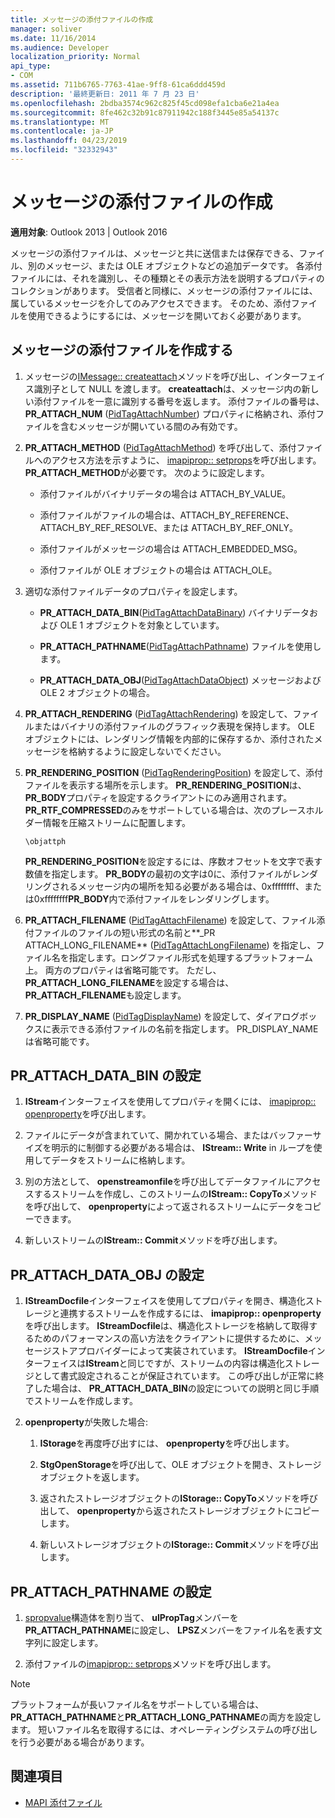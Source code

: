 ```yaml
---
title: メッセージの添付ファイルの作成
manager: soliver
ms.date: 11/16/2014
ms.audience: Developer
localization_priority: Normal
api_type:
- COM
ms.assetid: 711b6765-7763-41ae-9ff8-61ca6ddd459d
description: '最終更新日: 2011 年 7 月 23 日'
ms.openlocfilehash: 2bdba3574c962c825f45cd098efa1cba6e21a4ea
ms.sourcegitcommit: 8fe462c32b91c87911942c188f3445e85a54137c
ms.translationtype: MT
ms.contentlocale: ja-JP
ms.lasthandoff: 04/23/2019
ms.locfileid: "32332943"
---
```

# <a name="creating-a-message-attachment"></a>メッセージの添付ファイルの作成
  
**適用対象**: Outlook 2013 | Outlook 2016 
  
メッセージの添付ファイルは、メッセージと共に送信または保存できる、ファイル、別のメッセージ、または OLE オブジェクトなどの追加データです。 各添付ファイルには、それを識別し、その種類とその表示方法を説明するプロパティのコレクションがあります。 受信者と同様に、メッセージの添付ファイルには、属しているメッセージを介してのみアクセスできます。 そのため、添付ファイルを使用できるようにするには、メッセージを開いておく必要があります。
  
## <a name="create-a-message-attachment"></a>メッセージの添付ファイルを作成する
  
1. メッセージの[IMessage:: createattach](imessage-createattach.md)メソッドを呼び出し、インターフェイス識別子として NULL を渡します。 **createattach**は、メッセージ内の新しい添付ファイルを一意に識別する番号を返します。 添付ファイルの番号は、 **PR_ATTACH_NUM** ([PidTagAttachNumber](pidtagattachnumber-canonical-property.md)) プロパティに格納され、添付ファイルを含むメッセージが開いている間のみ有効です。
    
2. **PR_ATTACH_METHOD** ([PidTagAttachMethod](pidtagattachmethod-canonical-property.md)) を呼び出して、添付ファイルへのアクセス方法を示すように、 [imapiprop:: setprops](imapiprop-setprops.md)を呼び出します。 **PR_ATTACH_METHOD**が必要です。 次のように設定します。 
    
   - 添付ファイルがバイナリデータの場合は ATTACH_BY_VALUE。
    
   - 添付ファイルがファイルの場合は、ATTACH_BY_REFERENCE、ATTACH_BY_REF_RESOLVE、または ATTACH_BY_REF_ONLY。
    
   - 添付ファイルがメッセージの場合は ATTACH_EMBEDDED_MSG。
    
   - 添付ファイルが OLE オブジェクトの場合は ATTACH_OLE。
    
3. 適切な添付ファイルデータのプロパティを設定します。
    
   - **PR_ATTACH_DATA_BIN**([PidTagAttachDataBinary](pidtagattachdatabinary-canonical-property.md)) バイナリデータおよび OLE 1 オブジェクトを対象としています。
    
   - **PR_ATTACH_PATHNAME**([PidTagAttachPathname](pidtagattachpathname-canonical-property.md)) ファイルを使用します。
    
   - **PR_ATTACH_DATA_OBJ**([PidTagAttachDataObject](pidtagattachdataobject-canonical-property.md)) メッセージおよび OLE 2 オブジェクトの場合。
    
4. **PR_ATTACH_RENDERING** ([PidTagAttachRendering](pidtagattachrendering-canonical-property.md)) を設定して、ファイルまたはバイナリの添付ファイルのグラフィック表現を保持します。 OLE オブジェクトには、レンダリング情報を内部的に保存するか、添付されたメッセージを格納するように設定しないでください。 
    
5. **PR_RENDERING_POSITION** ([PidTagRenderingPosition](pidtagrenderingposition-canonical-property.md)) を設定して、添付ファイルを表示する場所を示します。 **PR_RENDERING_POSITION**は、 **PR_BODY**プロパティを設定するクライアントにのみ適用されます。 **PR_RTF_COMPRESSED**のみをサポートしている場合は、次のプレースホルダー情報を圧縮ストリームに配置します。
    
   `\objattph`

   **PR_RENDERING_POSITION**を設定するには、序数オフセットを文字で表す数値を指定します。 **PR_BODY**の最初の文字は0に、添付ファイルがレンダリングされるメッセージ内の場所を知る必要がある場合は、0xffffffff、または0xffffffff**PR_BODY**内で添付ファイルをレンダリングします。
    
6. **PR_ATTACH_FILENAME** ([PidTagAttachFilename](pidtagattachfilename-canonical-property.md)) を設定して、ファイル添付ファイルのファイルの短い形式の名前と**\_PR ATTACH_LONG_FILENAME** ([PidTagAttachLongFilename](pidtagattachlongfilename-canonical-property.md)) を指定し、ファイル名を指定します。ロングファイル形式を処理するプラットフォーム上。 両方のプロパティは省略可能です。 ただし、 **PR_ATTACH_LONG_FILENAME**を設定する場合は、 **PR_ATTACH_FILENAME**も設定します。 
    
7. **PR_DISPLAY_NAME** ([PidTagDisplayName](pidtagdisplayname-canonical-property.md)) を設定して、ダイアログボックスに表示できる添付ファイルの名前を指定します。 PR_DISPLAY_NAME は省略可能です。 
    
## <a name="set-prattachdatabin"></a>PR_ATTACH_DATA_BIN の設定
  
1. **IStream**インターフェイスを使用してプロパティを開くには、 [imapiprop:: openproperty](imapiprop-openproperty.md)を呼び出します。 
    
2. ファイルにデータが含まれていて、開かれている場合、またはバッファーサイズを明示的に制御する必要がある場合は、 **IStream:: Write** in ループを使用してデータをストリームに格納します。 
    
3. 別の方法として、 **openstreamonfile**を呼び出してデータファイルにアクセスするストリームを作成し、このストリームの**IStream:: CopyTo**メソッドを呼び出して、 **openproperty**によって返されるストリームにデータをコピーできます。
    
4. 新しいストリームの**IStream:: Commit**メソッドを呼び出します。 
    
## <a name="set-prattachdataobj"></a>PR_ATTACH_DATA_OBJ の設定
  
1. **IStreamDocfile**インターフェイスを使用してプロパティを開き、構造化ストレージと連携するストリームを作成するには、 **imapiprop:: openproperty**を呼び出します。 **IStreamDocfile**は、構造化ストレージを格納して取得するためのパフォーマンスの高い方法をクライアントに提供するために、メッセージストアプロバイダーによって実装されています。 **IStreamDocfile**インターフェイスは**IStream**と同じですが、ストリームの内容は構造化ストレージとして書式設定されることが保証されています。 この呼び出しが正常に終了した場合は、 **PR_ATTACH_DATA_BIN**の設定についての説明と同じ手順でストリームを作成します。
    
2. **openproperty**が失敗した場合: 
    
   1. **IStorage**を再度呼び出すには、 **openproperty**を呼び出します。 
      
   2. **StgOpenStorage**を呼び出して、OLE オブジェクトを開き、ストレージオブジェクトを返します。 
      
   3. 返されたストレージオブジェクトの**IStorage:: CopyTo**メソッドを呼び出して、 **openproperty**から返されたストレージオブジェクトにコピーします。
      
   4. 新しいストレージオブジェクトの**IStorage:: Commit**メソッドを呼び出します。 
    
## <a name="set-prattachpathname"></a>PR_ATTACH_PATHNAME の設定
  
1. [spropvalue](spropvalue.md)構造体を割り当て、 **ulPropTag**メンバーを**PR_ATTACH_PATHNAME**に設定し、 **LPSZ**メンバーをファイル名を表す文字列に設定します。 
    
2. 添付ファイルの[imapiprop:: setprops](imapiprop-setprops.md)メソッドを呼び出します。 
    
> [!NOTE]
> プラットフォームが長いファイル名をサポートしている場合は、 **PR_ATTACH_PATHNAME**と**PR_ATTACH_LONG_PATHNAME**の両方を設定します。 短いファイル名を取得するには、オペレーティングシステムの呼び出しを行う必要がある場合があります。 
  
## <a name="see-also"></a>関連項目

- [MAPI 添付ファイル](mapi-attachments.md)

